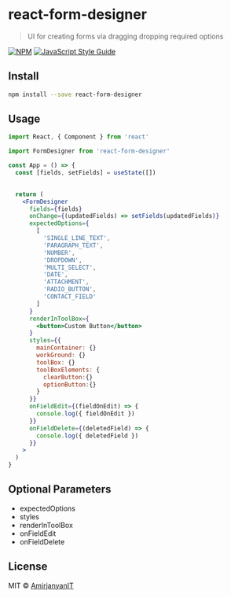 # react-form-designer

> UI for creating forms via dragging dropping required options

[![NPM](https://img.shields.io/npm/v/react-form-designer.svg)](https://www.npmjs.com/package/react-form-designer) [![JavaScript Style Guide](https://img.shields.io/badge/code_style-standard-brightgreen.svg)](https://standardjs.com)

## Install

```bash
npm install --save react-form-designer
```

## Usage

```jsx
import React, { Component } from 'react'

import FormDesigner from 'react-form-designer'

const App = () => {
  const [fields, setFields] = useState([])
  

  return (
    <FormDesigner 
      fields={fields} 
      onChange={(updatedFields) => setFields(updatedFields)}
      expectedOptions={
        [
          'SINGLE_LINE_TEXT',
          'PARAGRAPH_TEXT',
          'NUMBER',
          'DROPDOWN',
          'MULTI_SELECT',
          'DATE',
          'ATTACHMENT',
          'RADIO_BUTTON',
          'CONTACT_FIELD'
        ]
      }
      renderInToolBox={
        <button>Custom Button</button>
      }
      styles={{
        mainContainer: {}
        workGround: {}
        toolBox: {}
        toolBoxElements: {
          clearButton:{}
          optionButton:{}
        }
      }}
      onFieldEdit={(fieldOnEdit) => {
        console.log({ fieldOnEdit })
      }}
      onFieldDelete={(deletedField) => {
        console.log({ deletedField })
      }}
    >
  )
}
```

## Optional Parameters

- expectedOptions
- styles
- renderInToolBox
- onFieldEdit
- onFieldDelete

## License

MIT © [AmirjanyanIT](https://github.com/AmirjanyanIT)
